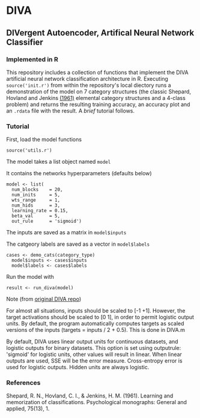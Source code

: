 # DIVA
## DIVergent Autoencoder, Artifical Neural Network Classifier 
### Implemented in R

This repository includes a collection of functions that implement the DIVA artificial neural network classification architecture in R. Executing `source('init.r')` from within the repository's local diectory runs a demonstration of the model on 7 category structures (the classic Shepard, Hovland and Jenkins [(1961)](http://psycnet.apa.org/journals/mon/75/13/1/) elemental category structures and a 4-class problem) and returns the resulting training accuracy, an accuracy plot and an `.rdata` file with the result. A *brief* tutorial follows.    

### Tutorial
First, load the model functions

```
source('utils.r')
```

The model takes a list object named `model`

It contains the networks hyperparameters (defaults below)
```
model <- list(
  num_blocks    = 20,
  num_inits     = 5,
  wts_range     = 1,
  num_hids      = 3,
  learning_rate = 0.15,
  beta_val      = 5,
  out_rule      = 'sigmoid')
```

The inputs are saved as a matrix in `model$inputs`

The catgeory labels are saved as a vector in `model$labels`

```
cases <- demo_cats(category_type)
  model$inputs <- cases$inputs
  model$labels <- cases$labels
```

Run the model with 
```
result <- run_diva(model)
```

Note (from [original DIVA repo](https://github.com/nolanbconaway/DIVA))

For almost all situations, inputs should be scaled to [-1 +1]. However, the target activations should be scaled to [0 1], in order to permit logistic output units. By default, the program automatically computes targets as scaled versions of the inputs (targets = inputs / 2 + 0.5). This is done in DIVA.m

By default, DIVA uses linear output units for continuous datasets, and logistic outputs for binary datasets. This option is set using outputrule: 'sigmoid' for logistic units, other values will result in linear. When linear outputs are used, SSE will be the error measure. Cross-entropy error is used for logistic outputs. Hidden units are always logistic.


### References
Shepard, R. N., Hovland, C. I., & Jenkins, H. M. (1961). Learning and memorization of classifications. Psychological monographs: General and applied, 75(13), 1.
